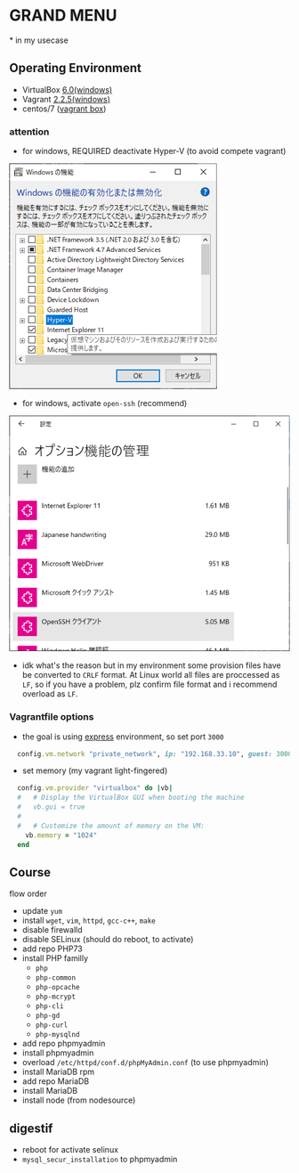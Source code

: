 # GRAND MENU
\* in my usecase
## Operating Environment
- VirtualBox [6.0(windows)](https://download.virtualbox.org/virtualbox/6.0.10/VirtualBox-6.0.10-132072-Win.exe)
- Vagrant [2.2.5(windows)](https://releases.hashicorp.com/vagrant/2.2.5/)
- centos/7 ([vagrant box](https://app.vagrantup.com/centos/boxes/7))

### attention
- for windows, REQUIRED deactivate Hyper-V (to avoid compete vagrant)

![](media/killhyper-v.PNG)

- for windows, activate `open-ssh` (recommend)

![](media/openssh.PNG)

- idk what's the reason but in my environment some provision files have be converted to `CRLF` format. At Linux world all files are proccessed as `LF`, so if you have a problem, plz confirm file format and i recommend overload as `LF`.

### Vagrantfile options
- the goal is using [express](https://expressjs.com/) environment, so set port `3000`
```ruby
  config.vm.network "private_network", ip: "192.168.33.10", guest: 3000, host: 3000
```
- set memory (my vagrant light-fingered)
```ruby
  config.vm.provider "virtualbox" do |vb|
  #   # Display the VirtualBox GUI when booting the machine
  #   vb.gui = true
  #
  #   # Customize the amount of memory on the VM:
    vb.memory = "1024"
  end
```

## Course
flow order
- update `yum`
- install `wget`, `vim`, `httpd`, `gcc-c++`, `make`
- disable firewalld
- disable SELinux (should do reboot, to activate)
- add repo PHP73
- install PHP familly
  - `php`
  - `php-common`
  - `php-opcache`
  - `php-mcrypt`
  - `php-cli`
  - `php-gd`
  - `php-curl`
  - `php-mysqlnd`
- add repo phpmyadmin
- install phpmyadmin
- overload `/etc/httpd/conf.d/phpMyAdmin.conf` (to use phpmyadmin)
- install MariaDB rpm
- add repo MariaDB
- install MariaDB
- install node (from nodesource)

## digestif
- reboot for activate selinux
- `mysql_secur_installation` to phpmyadmin